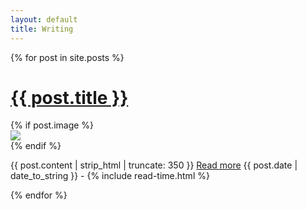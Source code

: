 ```yaml
---
layout: default
title: Writing
---
```

<!-- <ul class="posts">
  {% for post in site.posts %}

    {% unless post.next %}
      <h3>{{ post.date | date: '%Y' }}</h3>
    {% else %}
      {% capture year %}{{ post.date | date: '%Y' }}{% endcapture %}
      {% capture nyear %}{{ post.next.date | date: '%Y' }}{% endcapture %}
      {% if year != nyear %}
        <h3>{{ post.date | date: '%Y' }}</h3>
      {% endif %}
    {% endunless %}

    <li itemscope>
      <a href="{{ site.github.url }}{{ post.url }}">{{ post.title }}</a>
      <p class="post-date"><span><i class="fa fa-calendar" aria-hidden="true"></i> {{ post.date | date: "%B %-d" }} - <i class="fa fa-clock-o" aria-hidden="true"></i> {% include read-time.html %}</span></p>
    </li>

  {% endfor %}
</ul> -->

{% for post in site.posts %}
    <div class="posts">
    <h1>
        <a href="{{ site.github.url }}{{ post.url }}">{{ post.title }}</a>
    </h1>
    {% if post.image %}
    <div class="thumbnail-container">
        <a href="{{ site.github.url }}{{ post.url }}"><img src="{{ site.github.url }}/assets/img/writing/{{ post.image }}"></a>
    </div>
    {% endif %}
    <p>
        {{ post.content | strip_html | truncate: 350 }} <a href="{{ site.github.url }}{{ post.url }}">Read more</a>
        <span class="post-date"><i class="fa fa-calendar" aria-hidden="true"></i> {{ post.date | date_to_string }} - <i class="fa fa-clock-o" aria-hidden="true"></i> {% include read-time.html %}</span>
    </p>
    </div>
{% endfor %}
